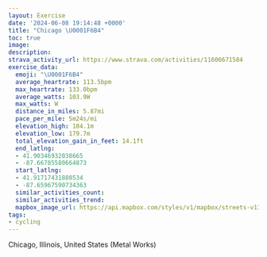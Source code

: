 ```yaml
---
layout: Exercise
date: '2024-06-08 19:14:48 +0000'
title: "Chicago \U0001F6B4"
toc: true
image:
description:
strava_activity_url: https://www.strava.com/activities/11606671584
exercise_data:
  emoji: "\U0001F6B4"
  average_heartrate: 113.5bpm
  max_heartrate: 133.0bpm
  average_watts: 103.9W
  max_watts: W
  distance_in_miles: 5.87mi
  pace_per_mile: 5m24s/mi
  elevation_high: 184.1m
  elevation_low: 179.7m
  total_elevation_gain_in_feet: 14.1ft
  end_latlng:
  - 41.90346932038665
  - -87.66785580664873
  start_latlng:
  - 41.91717431880534
  - -87.65967590734363
  similar_activities_count:
  similar_activities_trend:
  mapbox_image_url: https://api.mapbox.com/styles/v1/mapbox/streets-v11/static/path-5+787af2-1.0(%7D%7Cy~Fpn%60vOB%7CAAjEDdBr%40%60FX%7CApAlJDJJ%3F%40d%40%40~CFbEB%7CIVjd%40Bv%40FNFFXDl%40%40hOKhME%60JOxHGzEGnEAhAEfJE%7CJMp%5BWnABNDHJDT%40h%40AtGDpQNj%5CJlJDtAFx%40FPDDXDxFEx%40%40LDNJ%5Ed%40RJnBAr%40CSCYDiB%40WHILMh%40Cp%40%40b%40LxA%3FfAGv%40OZo%40HgDF%7BAHu%40JMFCFETCv%40BnWEdAGLGB%5BBsSHoAB_GD%5DBe%40Qa%40B%7B%40LyDDpEJnA%3FJEFIDo%40BeBIgQ%40aCDi%40BmACy%40Io%40Ai%40GgPA%7DH_%40iv%40CeCCKGIc%40C_GH%5DEEAIME%7B%40IeV%40_DGiC%3FuB),pin-s-s+e5b22e(-87.66201,41.91711),pin-s-f+89ae00(-87.67099000000006,41.90324)/auto/800x800?access_token=pk.eyJ1Ijoiam9zaGJlY2ttYW4iLCJhIjoiY205eWR2aDd1MWZ6djJrbXc4a3M0bWZleiJ9.XiG9OWkNcZk2QzjJbxLB4A
tags:
- cycling
---
```




Chicago, Illinois, United States (Metal Works)
